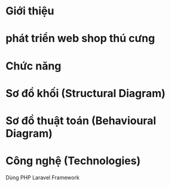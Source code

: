 # Giới thiệu

# phát triển web shop thú cưng

# Chức năng

# Sơ đồ khối (Structural Diagram)

# Sơ đồ thuật toán (Behavioural Diagram)

# Công nghệ (Technologies)
Dùng PHP Laravel Framework
